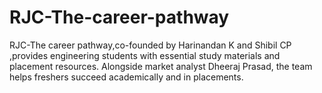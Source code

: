 # RJC-The-career-pathway
RJC-The career pathway,co-founded by Harinandan K and Shibil CP ,provides engineering students with essential study materials and placement resources. Alongside market analyst Dheeraj Prasad, the team helps freshers succeed academically and in placements.     
